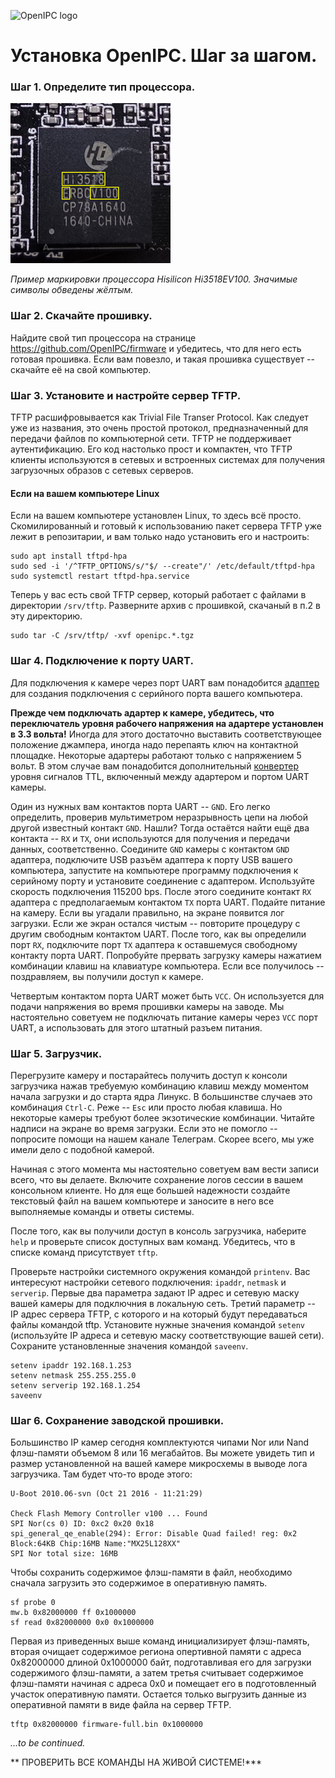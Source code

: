 ![OpenIPC logo][logo]

Установка OpenIPC. Шаг за шагом.
================================

### Шаг 1. Определите тип процессора.

![SoC Marking](../images/soc-hisilicon.jpg)

_Пример маркировки процессора Hisilicon Hi3518EV100. Значимые символы обведены жёлтым._

### Шаг 2. Скачайте прошивку.

Найдите свой тип процессора на странице <https://github.com/OpenIPC/firmware>
и убедитесь, что для него есть готовая прошивка. Если вам повезло, и такая прошивка
существует -- скачайте её на свой компьютер.

### Шаг 3. Установите и настройте сервер TFTP.

TFTP расшифровывается как Trivial File Transer Protocol. Как следует уже из
названия, это очень простой протокол, предназначенный для передачи файлов по
компьютерной сети. TFTP не поддерживает аутентификацию. Его код настолько прост
и компактен, что TFTP клиенты используются в сетевых и встроенных системах для
получения загрузочных образов с сетевых серверов.

#### Если на вашем компьютере Linux

Если на вашем компьютере установлен Linux, то здесь всё просто. Скомилированный
и готовый к использованию пакет сервера TFTP уже лежит в репозитарии, и вам
только надо установить его и настроить:

```
sudo apt install tftpd-hpa
sudo sed -i '/^TFTP_OPTIONS/s/"$/ --create"/' /etc/default/tftpd-hpa
sudo systemctl restart tftpd-hpa.service
```

Теперь у вас есть свой TFTP сервер, который работает с файлами в директории
`/srv/tftp`. Разверните архив с прошивкой, скачаный в п.2 в эту директорию.

```
sudo tar -C /srv/tftp/ -xvf openipc.*.tgz
```

### Шаг 4. Подключение к порту UART.

Для подключения к камере через порт UART вам понадобится [адаптер](https://www.google.com/search?q=ftdi+usb+ttl) для создания подключения с серийного порта вашего компьютера.

__Прежде чем подключать адартер к камере, убедитесь, что переключатель уровня рабочего напряжения на адартере установлен в 3.3 вольта!__ Иногда для этого достаточно выставить соответствующее положение джампера, иногда надо перепаять ключ на контактной площадке. Некоторые адартеры работают только с напряжением 5 вольт. В этом случае вам понадобится дополнительный [конвертер](https://google.com/search?q=logic+level+converter+3.3v+5v) уровня сигналов TTL, включенный между адартером и портом UART камеры.

Один из нужных вам контактов порта UART -- `GND`. Его легко определить, проверив мультиметром неразрывность цепи на любой другой известный контакт `GND`. Нашли? Тогда остаётся найти ещё два контакта -- `RX` и `TX`, они используются для получения и передачи данных, соответственно. Соедините `GND` камеры с контактом `GND` адаптера, подключите USB разъём адаптера к порту USB вашего компьютера, запустите на компьютере программу подключения к серийному порту и установите соединение с адаптером. Используйте скорость подключения 115200 bps. После этого соедините контакт `RX` адаптера с предполагаемым контактом `TX` порта UART. Подайте питание на камеру. Если вы угадали правильно, на экране появится лог загрузки. Если же экран остался чистым -- повторите процедуру с другим свободным контактом UART. После того, как вы определили порт `RX`, подключите порт `TX` адаптера к оставшемуся свободному контакту порта UART. Попробуйте прервать загрузку камеры нажатием комбинации клавиш на клавиатуре компьютера. Если все получилось -- поздравляем, вы получили доступ к камере.

Четвертым контактом порта UART может быть `VCC`. Он используется для подачи напряжения во время прошивки камеры на заводе. Мы настоятельно советуем не подключать питание камеры через `VCC` порт UART, а использовать для этого штатный разъем питания.

### Шаг 5. Загрузчик.

Перегрузите камеру и постарайтесь получить доступ к консоли загрузчика нажав требуемую комбинацию клавиш между моментом начала загрузки и до старта ядра Линукс. В большинстве случаев это комбинация `Ctrl-C`. Реже -- `Esc` или просто любая клавиша. Но некоторые камеры требуют более экзотические комбинации. Читайте надписи на экране во время загрузки. Если это не помогло -- попросите помощи на нашем канале Телеграм. Скорее всего, мы уже имели дело с подобной камерой.

Начиная с этого момента мы настоятельно советуем вам вести записи всего, что вы делаете. Включите сохранение логов сессии в вашем консольном клиенте. Но для еще большей надежности создайте текстовый файл на вашем компьютере и заносите в него все выполняемые команды и ответы системы.

После того, как вы получили доступ в консоль загрузчика, наберите `help` и проверьте список доступных вам команд. Убедитесь, что в списке команд присутствует `tftp`.

Проверьте настройки системного окружения командой `printenv`. Вас интересуют настройки сетевого подключения: `ipaddr`, `netmask` и  `serverip`. Первые два параметра задают IP адрес и сетевую маску вашей камеры для подключния в локальную сеть. Третий параметр -- IP адрес сервера TFTP, с которого и на который будут передаваться файлы командой tftp. Установите нужные значения командой `setenv` (используйте IP адреса и сетевую маску соответствующие вашей сети). Сохраните установленные значения командой `saveenv`.

```
setenv ipaddr 192.168.1.253
setenv netmask 255.255.255.0
setenv serverip 192.168.1.254
saveenv
```

### Шаг 6. Сохранение заводской прошивки.

Большинство IP камер сегодня комплектуются чипами Nor или Nand флэш-памяти объемом 8 или 16 мегабайтов. Вы можете увидеть тип и размер установленной на вашей камере микросхемы в выводе лога загрузчика. Там будет что-то вроде этого:

```
U-Boot 2010.06-svn (Oct 21 2016 - 11:21:29)

Check Flash Memory Controller v100 ... Found
SPI Nor(cs 0) ID: 0xс2 0x20 0x18
spi_general_qe_enable(294): Error: Disable Quad failed! reg: 0x2
Block:64KB Chip:16MB Name:"MX25L128XX"
SPI Nor total size: 16MB
```

Чтобы сохранить содержимое флэш-памяти в файл, необходимо сначала загрузить это содержимое в оперативную память.

```
sf probe 0
mw.b 0x82000000 ff 0x1000000
sf read 0x82000000 0x0 0x1000000
```

Первая из приведенных выше команд инициализирует флэш-память, вторая очищает содержимое региона опертивной памяти с адреса 0x82000000 длиной 0x1000000 байт, подготавливая его для загрузки содержимого флэш-памяти, а затем третья считывает содержимое флэш-памяти начиная с адреса 0x0 и помещает его в подготовленный участок оперативную памяти. Остается только выгрузить данные из оперативной памяти в виде файла на сервер TFTP.

```
tftp 0x82000000 firmware-full.bin 0x1000000
```


_...to be continued._


** ПРОВЕРИТЬ ВСЕ КОМАНДЫ НА ЖИВОЙ СИСТЕМЕ!***


[logo]: https://cdn.themactep.com/images/logo_openipc.png
